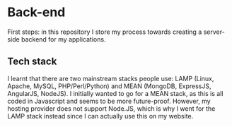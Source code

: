 # Back-end

First steps: in this repository I store my process towards creating a server-side backend for my applications.


## Tech stack

I learnt that there are two mainstream stacks people use: LAMP (Linux, Apache, MySQL, PHP/Perl/Python) and MEAN (MongoDB, ExpressJS, AngularJS, NodeJS). I initially wanted to go for a MEAN stack, as this is all coded in Javascript and seems to be more future-proof. However, my hosting provider does not support Node.JS, which is why I went for the LAMP stack instead since I can actually use this on my website. 
